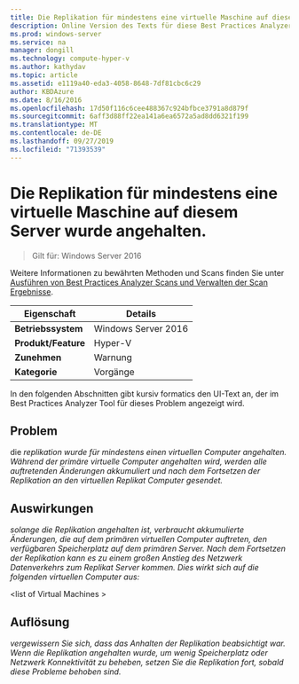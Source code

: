 ```yaml
---
title: Die Replikation für mindestens eine virtuelle Maschine auf diesem Server wurde angehalten.
description: Online Version des Texts für diese Best Practices Analyzer Regel.
ms.prod: windows-server
ms.service: na
manager: dongill
ms.technology: compute-hyper-v
ms.author: kathydav
ms.topic: article
ms.assetid: e1119a40-eda3-4058-8648-7df81cbc6c29
author: KBDAzure
ms.date: 8/16/2016
ms.openlocfilehash: 17d50f116c6cee488367c924bfbce3791a8d879f
ms.sourcegitcommit: 6aff3d88ff22ea141a6ea6572a5ad8dd6321f199
ms.translationtype: MT
ms.contentlocale: de-DE
ms.lasthandoff: 09/27/2019
ms.locfileid: "71393539"
---
```

# <a name="replication-is-paused-for-one-or-more-virtual-machines-on-this-server"></a>Die Replikation für mindestens eine virtuelle Maschine auf diesem Server wurde angehalten.

>Gilt für: Windows Server 2016

Weitere Informationen zu bewährten Methoden und Scans finden Sie unter [Ausführen von Best Practices Analyzer Scans und Verwalten der Scan Ergebnisse](https://go.microsoft.com/fwlink/p/?LinkID=223177).  
  
|Eigenschaft|Details|  
|-|-|  
|**Betriebssystem**|Windows Server 2016|  
|**Produkt/Feature**|Hyper-V|  
|**Zunehmen**|Warnung|  
|**Kategorie**|Vorgänge|  
  
In den folgenden Abschnitten gibt kursiv formatics den UI-Text an, der im Best Practices Analyzer Tool für dieses Problem angezeigt wird.  
  
## <a name="issue"></a>Problem  
die *replikation wurde für mindestens einen virtuellen Computer angehalten. Während der primäre virtuelle Computer angehalten wird, werden alle auftretenden Änderungen akkumuliert und nach dem Fortsetzen der Replikation an den virtuellen Replikat Computer gesendet.*  
  
## <a name="impact"></a>Auswirkungen  
*solange die Replikation angehalten ist, verbraucht akkumulierte Änderungen, die auf dem primären virtuellen Computer auftreten, den verfügbaren Speicherplatz auf dem primären Server. Nach dem Fortsetzen der Replikation kann es zu einem großen Anstieg des Netzwerk Datenverkehrs zum Replikat Server kommen. Dies wirkt sich auf die folgenden virtuellen Computer aus:*  
  
\<list of Virtual Machines >  
  
## <a name="resolution"></a>Auflösung  
*vergewissern Sie sich, dass das Anhalten der Replikation beabsichtigt war. Wenn die Replikation angehalten wurde, um wenig Speicherplatz oder Netzwerk Konnektivität zu beheben, setzen Sie die Replikation fort, sobald diese Probleme behoben sind.*  
  


